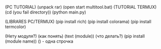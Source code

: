 (PC TUTORIAL)
(unpack rar)
(open start multitool.bat)
(TUTORIAL TERMUX)
(cd (you fail directory))
(python main.py)

(LIBRARES PC/TERMUX)
(pip install rich)
(pip install colorama)
(pip install termcolor)

(Нету модуля?) 
(как понять)
(text (module))
(что делать?)
(pip install (module name))
 () - одна строчка
